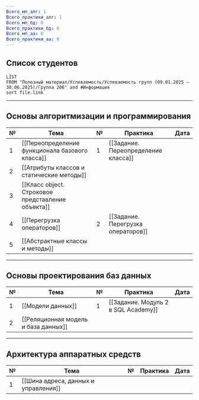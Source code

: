 ```yaml
---
Всего_мп_алг: 1
Всего_практики_алг: 1
Всего_мп_бд: 0
Всего_практики_бд: 0
Всего_мп_аа: 0
Всего_практики_аа: 0
---
```

## Список студентов

```dataview
LIST
FROM "Полезный материал/Успеваемость/Успеваемость групп (09.01.2025 – 30.06.2025)/Группа 206" and #Информация 
sort file.link
```

---
## Основы алгоритмизации и программирования

| №   | Тема                                              | №   | Практика                            | Дата |
| --- | ------------------------------------------------- | --- | ----------------------------------- | ---- |
| 1   | [[Переопределение функционала базового класса]]   | 1   | [[Задание. Переопределение класса]] |      |
| 2   | [[Атрибуты классов и статические методы]]         |     |                                     |      |
| 3   | [[Класс object. Строковое представление объекта]] |     |                                     |      |
| 4   | [[Перегрузка операторов]]                         | 2   | [[Задание. Перегрузка операторов]]  |      |
| 5   | [[Абстрактные классы и методы]]                   |     |                                     |      |

---
## Основы проектирования баз данных

| №   | Тема                                 | №   | Практика                            | Дата |
| --- | ------------------------------------ | --- | ----------------------------------- | ---- |
| 1   | [[Модели данных]]                    | 1   | [[Задание. Модуль 2 в SQL Academy]] |      |
| 2   | [[Реляционная модель и база данных]] |     |                                     |      |

---
## Архитектура аппаратных средств

| №   | Тема                                 | №   | Практика | Дата |
| --- | ------------------------------------ | --- | -------- | ---- |
| 1   | [[Шина адреса, данных и управления]] |     |          |      |
